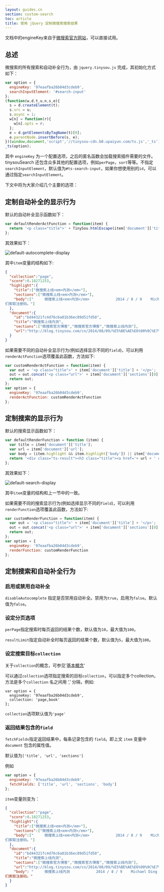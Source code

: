 ```yaml
---
layout: guides.cn
section: custom-search
toc: article
title: 使用 jQuery 定制微搜索搜索结果
---
```


文档中的engineKey来自于[微搜索官方网站](http://tinysou.com/)，可以直接试用。

## 总述

微搜索的所有搜索和自动补全行为，由 `jquery.tinysou.js` 完成，其初始化方式如下：

```javascript
var option = {
  engineKey: '97eaafba26b04d3cdeb9',
  searchInputElement: '#search-input'
};
(function(w,d,t,u,n,s,e){
  s = d.createElement(t);
  s.src = u;
  s.async = 1;
  w[n] = function(r){
    w[n].opts = r;
  };
  e = d.getElementsByTagName(t)[0];
  e.parentNode.insertBefore(s, e);
})(window,document,'script','//tinysou-cdn.b0.upaiyun.com/ts.js','_ts');
_ts(option);
```

其中 `engineKey` 为一个配置选项，之后的匿名函数会加载搜索插件需要的文件。tinysouSearch 还包含众多其他的配置选项，例如`perPage`，`sort`等等。不指定`searchInputElement`，默认值为`#ts-search-input`，如果你想使用别的`id`，可以通过指定`searchInputElement`。

下文中将为大家介绍几个主要的选项：

## 定制自动补全的显示行为

默认的自动补全显示函数如下：

```javascript
var defaultRenderActFunction = function(item) {
  return '<p class="title">' + TinySou.htmlEscape(item['document']['title']) + '</p>';
};
```

其效果如下：

![default-autocomplete-display](default-autocomplete-display.png)

其中`item`变量的结构如下:

```json
{
  "collection":"page",
  "score":0.18271253,
  "highlight":{
    "title":["微搜索上线<em>内测</em>"],
    "sections":["微搜索上线<em>内测</em>"],
    "body":["     微搜索上线<em>内测</em>            2014 / 8 / 9    Michael Ding    公告     我们很高兴地在这里宣布，今天，微搜索正式开始上线<em>内测</em>了！  微搜索致力于为","微搜索致力于为大家提供一个易于安装又特性丰富的站内搜索引擎。本次的<em>内测</em>版本，跨站点全文搜索，并提供搜索框的下拉式自动补全。而整个过程只需要简单的三步：创建引擎，添加站点地址，复制代码到 html。  <em>内测</em>阶段需要注册码进行注册，想试用的朋友欢迎发邮件给我
们索取注册码。"]
  },
  "document":{
    "id":"bd44321fc4d76c6a01b36ec89d51fd58",
    "title":"微搜索上线内测",
    "sections":["微搜索官方博客","微搜索官方博客","微搜索上线内测"],
    "url":"http://blog.tinysou.com/cn/2014/08/09/%E5%BE%AE%E6%90%9C%E7%B4%A2%E4%B8%8A%E7%BA%BF%E5%86%85%E6%B5%8B.html"
  }
}
```

如果需要不同的自动补全显示行为(例如选择显示不同的`field`)，可以利用`renderActFunction`选项覆盖此函数，方法如下:

```javascript
var customRenderActFunction = function(item) {
  var out = '<p class="title">' + item['document']['title'] + '</p>';
  out = out.concat('<p class="url">' + item['document']['sections'][0] + '</p>');
  return out;
};
var option = {
  engineKey: '97eaafba26b04d3cdeb9',
  renderActFunction: customRenderActFunction
};
```

## 定制搜索的显示行为

默认的搜索显示函数如下：

```javascript
var defaultRenderFunction = function (item) {
  var title = item['document']['title'];
  var url = item['document']['url'];
  var body = (item.highlight && item.highlight['body']) || item['document']['sections'].join(',');
  return '<div class="ts-result"><h3 class="title"><a href='+ url + ' class="ts-search-result-link">' + title + '</a></h3><div class="ts-metadata"><span class="ts-snippet">' + body + '</span></div></div>';
};
```

其效果如下：

![default-search-display](default-search-display.png)

其中`item`变量的结构和上一节中的一致。

如果需要不同的搜索显示行为(例如选择显示不同的`field`)，可以利用`renderFunction`选项覆盖此函数，方法如下:

```javascript
var customRenderFunction = function(item) {
  var out = '<p class="title">' + item['document']['title'] + '</p>';
  out = out.concat('<p class="url">' + item['document']['sections'][0] + '</p>');
  return out;
};
var option = {
  engineKey: '97eaafba26b04d3cdeb9',
  renderFunction: customRenderFunction
};
```

## 定制搜索和自动补全行为

### 启用或禁用自动补全

`disableAutocomplete` 指定是否禁用自动补全。禁用为`true`，启用为`false`。默认值为`false`。

### 设定分页选项

`perPage`指定搜索时每页返回的结果个数，默认值为`10`，最大值为`100`。

`resultLimit`指定自动补全时每页返回的结果个数，默认值为`5`，最大值为`100`。

### 设定搜索目标`collection`

关于`collection`的概念，可参见'[基本概念][concept]'

可以通过`collection`选项指定搜索的目标`collection`，可以指定多个collection，方法是多个`collection` 名之间用 ‘,’ 分隔，例如:

```
var option = {
  engineKey: '97eaafba26b04d3cdeb9',
  collection: 'page,book'
};
```

`collection`选项默认值为`'page'`

### 返回结果包含的`field`

`fetchFields`指定返回结果中，每条记录包含的 `field`。即上文 `item` 变量中 `document` 包含的属性值。

默认值为`['title', 'url', 'sections']`

例如

```javascript
var option = {
  engineKey: '97eaafba26b04d3cdeb9',
  fetchFields: ['title', 'url', 'sections', 'body']
};
```

`item`变量则变为：

```json
{
  "collection":"page",
  "score":0.18271253,
  "highlight":{
    "title":["微搜索上线<em>内测</em>"],
    "sections":["微搜索上线<em>内测</em>"],
    "body":["     微搜索上线<em>内测</em>            2014 / 8 / 9    Michael Ding    公告     我们很高兴地在这里宣布，今天，微搜索正式开始上线<em>内测</em>了！  微搜索致力于为","微搜索致力于为大家提供一个易于安装又特性丰富的站内搜索引擎。本次的<em>内测</em>版本，跨站点全文搜索，并提供搜索框的下拉式自动补全。而整个过程只需要简单的三步：创建引擎，添加站点地址，复制代码到 html。  <em>内测</em>阶段需要注册码进行注册，想试用的朋友欢迎发邮件给我
们索取注册码。"]
  },
  "document":{
    "id":"bd44321fc4d76c6a01b36ec89d51fd58",
    "title":"微搜索上线内测",
    "sections":["微搜索官方博客","微搜索官方博客","微搜索上线内测"],
    "url":"http://blog.tinysou.com/cn/2014/08/09/%E5%BE%AE%E6%90%9C%E7%B4%A2%E4%B8%8A%E7%BA%BF%E5%86%85%E6%B5%8B.html",
    "body": "     微搜索上线内测            2014 / 8 / 9    Michael Ding    公告     我们很高兴地在这里宣布，今天，微搜索正式开始上线内测了！  微搜索致力于为","微搜索致力于为大家提供一个易于安装又特性丰富的站内搜索引擎。本次的内测版本，跨站点全文搜索，并提供搜索框的下拉式自动补全。而整个过程只需要简单的三步：创建引擎，添加站点地址，复制代码到 html。  内测阶段需要注册码进行注册，想试用的朋友欢迎发邮件给我
们索取注册码。"
  }
}
```


[concept]:/guides/concept.html
